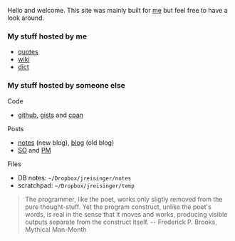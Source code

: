 Hello and welcome. This site was mainly built for [me](https://jreisinger.github.io/) but feel free to have a look around.

### My stuff hosted by me

*  [quotes](https://quote.reisinge.net)
*  [wiki](https://wiki.reisinge.net)
*  [dict](https://dict.reisinge.net)

### My stuff hosted by someone else

Code

*  [github](https://github.com/jreisinger), [gists](https://gist.github.com/search?q=user%3Ajreisinger) and [cpan](https://metacpan.org/author/REISINGE) 

Posts

*  [notes](https://github.com/jreisinger/notes) (new blog), [blog](https://github.com/jreisinger/blog) (old blog)
*  [SO](https://stackoverflow.com/users/1039320/jreisinger) and [PM](https://perlmonks.org/?node_id=6364;user=reisinge)

Files

*  DB notes: `~/Dropbox/jreisinger/notes`
*  scratchpad: `~/Dropbox/jreisinger/temp`

> The programmer, like the poet, works only sligtly removed from the pure thought-stuff. Yet the program construct, unlike the poet's words, is real in the sense that it moves and works, producing visible outputs separate from the construct itself. -- Frederick P. Brooks, Mythical Man-Month
